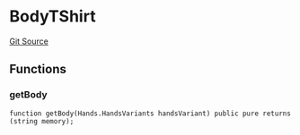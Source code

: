 # BodyTShirt
[Git Source](https://github.com/digiv3rse/core-contracts/blob/5454b58664fab805b6888a68ff40915d251f32f3/contracts/libraries/svgs/Profile/Body/BodyTShirt.sol)


## Functions
### getBody


```solidity
function getBody(Hands.HandsVariants handsVariant) public pure returns (string memory);
```


